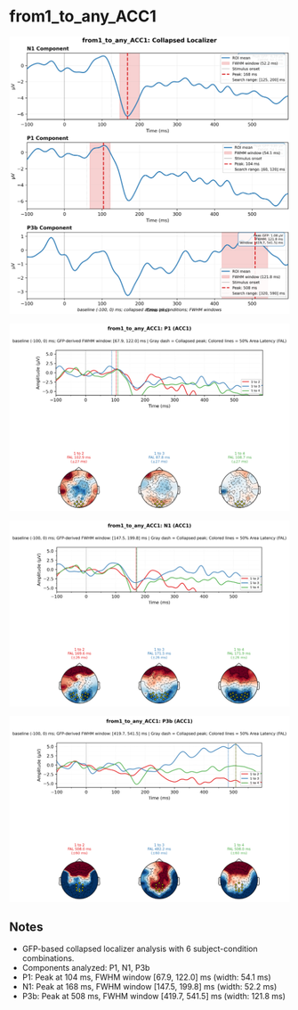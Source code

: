 # from1_to_any_ACC1

![figure](docs/assets/plots/from1_to_any_ACC1/from1_to_any_ACC1-collapsed_localizer.png)

![figure](docs/assets/plots/from1_to_any_ACC1/from1_to_any_ACC1-P1.png)

![figure](docs/assets/plots/from1_to_any_ACC1/from1_to_any_ACC1-N1.png)

![figure](docs/assets/plots/from1_to_any_ACC1/from1_to_any_ACC1-P3b.png)


## Notes

- GFP-based collapsed localizer analysis with 6 subject-condition combinations.
- Components analyzed: P1, N1, P3b
- P1: Peak at 104 ms, FWHM window [67.9, 122.0] ms (width: 54.1 ms)
- N1: Peak at 168 ms, FWHM window [147.5, 199.8] ms (width: 52.2 ms)
- P3b: Peak at 508 ms, FWHM window [419.7, 541.5] ms (width: 121.8 ms)
